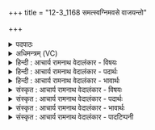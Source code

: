 +++
title = "12-3_1168 समत्स्वग्निमवसे वाजयन्तो"

+++
<details><summary>पदपाठः</summary>

स꣣म꣡त्सु꣢। स꣣। म꣡त्सु꣢꣯। अ꣣ग्नि꣢म्। अ꣡व꣢꣯से। वा꣣ज꣡यन्तः꣢। ह꣣वामहे। वा꣡जे꣢꣯षु। चि꣣त्र꣡रा꣢धसम्। चि꣣त्र꣢। रा꣣धसम्। ११६८।
</details>

<details><summary>अधिमन्त्रम् (VC)</summary>

- अग्निः
- वत्सः काण्वः
- गायत्री
- षड्जः
</details>

<details><summary>हिन्दी : आचार्य रामनाथ वेदालंकार - विषयः</summary>

अगले मन्त्र में फिर परमात्मा का आह्वान है।
</details>

<details><summary>हिन्दी : आचार्य रामनाथ वेदालंकार - पदार्थः</summary>

पदार्थान्वय -  (समत्सु)देवासुरसंग्रामों में(वाजयन्तः)बल की कामना करते हुए,हम(अवसे)रक्षा के लिए(अग्निम्)अग्रनायक जगदीश्वर को(हवामहे)पुकारते हैं।(चित्रराधसम्)अद्भुत धनवाले उसे(वाजेषु)धनप्राप्ति के निमित्त(हवामहे)हम पुकारते हैं ॥३॥
</details>

<details><summary>हिन्दी : आचार्य रामनाथ वेदालंकार - भावार्थः</summary>

भावार्थ -  परमेश्वर बल देकर ही लोगों की रक्षा करता है। अद्भुत दिव्य एवं भौतिक धनों का स्वामी वह पुरुषार्थियों को ही धन देता है ॥३॥
</details>

<details><summary>संस्कृत : आचार्य रामनाथ वेदालंकार - विषयः</summary>

अथ पुनः परमात्मानमाह्वयति।
</details>

<details><summary>संस्कृत : आचार्य रामनाथ वेदालंकार - पदार्थः</summary>

पदार्थान्वय -  (समत्सु)देवासुरसंग्रामेषु(वाजयन्तः)बलं कामयमानाः वयम्(अवसे)रक्षणाय(अग्निम्)अग्रनायकं जगदीश्वरम्(हवामहे)आह्वयामः।(चित्रराधसम्)अद्भुतधनं तम्(वाजेषु)धनेषु निमित्तेषु(हवामहे)आह्वयामः ॥३॥
</details>

<details><summary>संस्कृत : आचार्य रामनाथ वेदालंकार - भावार्थः</summary>

भावार्थ -  परमेश्वरो बलं प्रदायैव जनान् रक्षति। अद्भुतानां दिव्यानां भौतिकानां च धनानां स्वामी स पुरुषार्थिभ्य एव धनानि ददाति ॥३॥
</details>

<details><summary>संस्कृत : आचार्य रामनाथ वेदालंकार - पादटिप्पनी</summary>

टिप्पनी -   १.ऋ० ८।११।९।
</details>